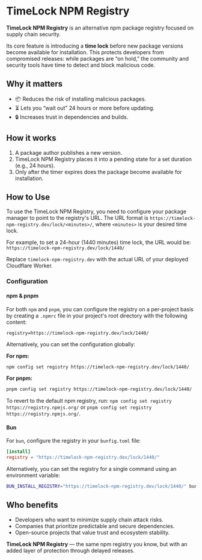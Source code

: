 # TimeLock NPM Registry

**TimeLock NPM Registry** is an alternative npm package registry focused on supply chain security.

Its core feature is introducing a **time lock** before new package versions become available for installation.
This protects developers from compromised releases: while packages are “on hold,” the community and security tools have time to detect and block malicious code.

## Why it matters

- 📦 Reduces the risk of installing malicious packages.
- ⏳ Lets you “wait out” 24 hours or more before updating.
- 🔒 Increases trust in dependencies and builds.

## How it works

1. A package author publishes a new version.
2. TimeLock NPM Registry places it into a pending state for a set duration (e.g., 24 hours).
3. Only after the timer expires does the package become available for installation.

## How to Use

To use the TimeLock NPM Registry, you need to configure your package manager to point to the registry's URL. The URL format is `https://timelock-npm-registry.dev/lock/<minutes>/`, where `<minutes>` is your desired time lock.

For example, to set a 24-hour (1440 minutes) time lock, the URL would be:
`https://timelock-npm-registry.dev/lock/1440/`

Replace `timelock-npm-registry.dev` with the actual URL of your deployed Cloudflare Worker.

### Configuration

#### npm & pnpm

For both `npm` and `pnpm`, you can configure the registry on a per-project basis by creating a `.npmrc` file in your project's root directory with the following content:

```
registry=https://timelock-npm-registry.dev/lock/1440/
```

Alternatively, you can set the configuration globally:

**For npm:**

```bash
npm config set registry https://timelock-npm-registry.dev/lock/1440/
```

**For pnpm:**

```bash
pnpm config set registry https://timelock-npm-registry.dev/lock/1440/
```

To revert to the default npm registry, run:
`npm config set registry https://registry.npmjs.org/` or `pnpm config set registry https://registry.npmjs.org/`.

#### Bun

For `bun`, configure the registry in your `bunfig.toml` file:

```toml
[install]
registry = "https://timelock-npm-registry.dev/lock/1440/"
```

Alternatively, you can set the registry for a single command using an environment variable:

```bash
BUN_INSTALL_REGISTRY="https://timelock-npm-registry.dev/lock/1440/" bun install
```

## Who benefits

- Developers who want to minimize supply chain attack risks.
- Companies that prioritize predictable and secure dependencies.
- Open-source projects that value trust and ecosystem stability.

**TimeLock NPM Registry** — the same npm registry you know, but with an added layer of protection through delayed releases.
